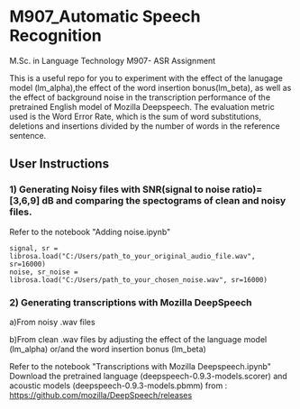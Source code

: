 # M907_Automatic Speech Recognition
M.Sc. in Language Technology M907- ASR Assignment

This is a useful repo for you to experiment with the effect of the lanugage model (lm_alpha),the effect of the word insertion bonus(lm_beta), as well as the effect of background noise in the transcription performance of the pretrained English model of Mozilla Deepspeech. The evaluation metric used is the Word Error Rate, which is the sum of word substitutions, deletions and insertions divided by the number of words in the reference sentence.

## User Instructions

### 1) Generating Noisy files with SNR(signal to noise ratio)= [3,6,9] dB and comparing the spectograms of clean and noisy files.
Refer to the notebook "Adding noise.ipynb"

```
signal, sr = librosa.load("C:/Users/path_to_your_original_audio_file.wav", sr=16000)
noise, sr_noise = librosa.load("C:/Users/path_to_your_chosen_noise.wav", sr=16000)
```

### 2) Generating transcriptions with Mozilla DeepSpeech

a)From noisy .wav files

b)From clean .wav files by adjusting the effect of the language model (lm_alpha) or/and the word insertion bonus (lm_beta)

Refer to the notebook "Transcriptions with Mozilla Deepspeech.ipynb"
Download the pretrained language (deepspeech-0.9.3-models.scorer)  and acoustic models (deepspeech-0.9.3-models.pbmm)  from : https://github.com/mozilla/DeepSpeech/releases

